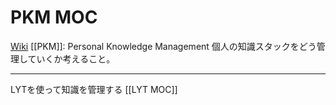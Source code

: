 # PKM MOC

[Wiki](https://en.wikipedia.org/wiki/Personal_knowledge_management)
[[PKM]]: Personal Knowledge Management
個人の知識スタックをどう管理していくか考えること。

---

LYTを使って知識を管理する
[[LYT  MOC]]